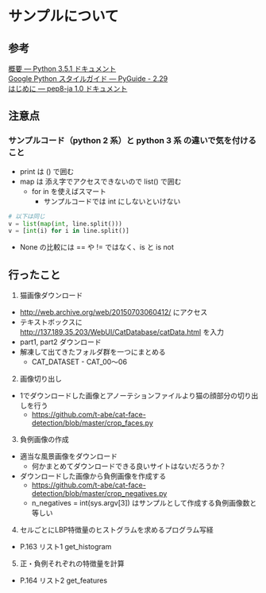 # サンプルについて

## 参考
[概要 — Python 3.5.1 ドキュメント](http://docs.python.jp/3.5/)  
[Google Python スタイルガイド — PyGuide - 2.29](http://works.surgo.jp/translation/pyguide.html)  
[はじめに — pep8-ja 1.0 ドキュメント](http://pep8-ja.readthedocs.org/ja/latest/)  

## 注意点
### サンプルコード（python 2 系）と python 3 系 の違いで気を付けること
  * print は () で囲む
  * map は 添え字でアクセスできないので list() で囲む
    * for in を使えばスマート
      * サンプルコードでは int にしないといけない
```python
# 以下は同じ
v = list(map(int, line.split()))
v = [int(i) for i in line.split()]
```
  * None の比較には == や != ではなく、is と is not

## 行ったこと
1. 猫画像ダウンロード
  * http://web.archive.org/web/20150703060412/ にアクセス
  * テキストボックスに http://137.189.35.203/WebUI/CatDatabase/catData.html を入力
  * part1, part2 ダウンロード
  * 解凍して出てきたフォルダ群を一つにまとめる
    * CAT_DATASET - CAT_00～06
2. 画像切り出し
  * 1でダウンロードした画像とアノーテションファイルより猫の顔部分の切り出しを行う
    * https://github.com/t-abe/cat-face-detection/blob/master/crop_faces.py
3. 負例画像の作成 
  * 適当な風景画像をダウンロード
    * 何かまとめてダウンロードできる良いサイトはないだろうか？
  * ダウンロードした画像から負例画像を作成する
    * https://github.com/t-abe/cat-face-detection/blob/master/crop_negatives.py
    * n_negatives = int(sys.argv[3]) はサンプルとして作成する負例画像数と等しい
4. セルごとにLBP特徴量のヒストグラムを求めるプログラム写経
  * P.163 リスト1 get_histogram
5. 正・負例それぞれの特徴量を計算
  * P.164 リスト2 get_features
  


